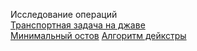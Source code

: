 Исследование операций  
[Транспортная задача на джаве](https://github.com/IIMixaII/transportTaskJava)  
[Минимальный остов](https://github.com/IIMixaII/minimalOstovJava)
[Алгоритм дейкстры](https://github.com/IIMixaII/deikstra)
